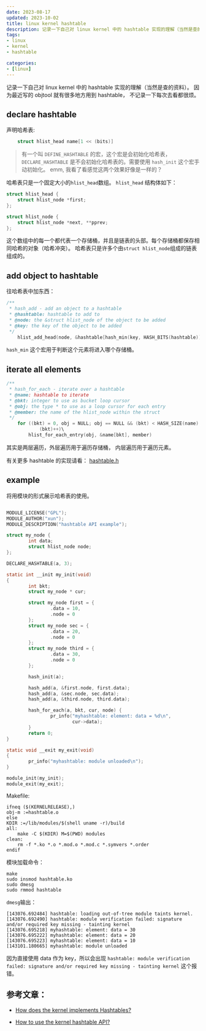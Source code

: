 ```yaml
---
date: 2023-08-17
updated: 2023-10-02
title: linux kernel hashtable
description: 记录一下自己对 linux kernel 中的 hashtable 实现的理解（当然是查的资料）。因为最近写的 objtool 就有很多地方用到 hashtable，不记录一下每次去看都很烦。
tags:
- linux
- kernel
- hashtable

categories:
- [linux]
---
```


记录一下自己对 linux kernel 中的 hashtable 实现的理解（当然是查的资料）。
因为最近写的 objtool 就有很多地方用到 hashtable，
不记录一下每次去看都很烦。

## declare hashtable

声明哈希表:

```c
	struct hlist_head name[1 << (bits)]
```

> 有一个叫 `DEFINE_HASHTABLE` 的宏，这个宏是会初始化哈希表，
> `DECLARE_HASHTABLE` 是不会初始化哈希表的。需要使用 `hash_init` 这个宏手动初始化。
> emm, 我看了看感觉这两个效果好像是一样的？

哈希表只是一个固定大小的`hlist_head`数组。
`hlist_head` 结构体如下：

```c
struct hlist_head {
	struct hlist_node *first;
};

struct hlist_node {
	struct hlist_node *next, **pprev;
};
```

这个数组中的每一个都代表一个存储桶，并且是链表的头部。每个存储桶都保存相同哈希的对象（哈希冲突）。
哈希表只是许多个由`struct hlist_node`组成的链表组成的。

## add object to hashtable

往哈希表中加东西：

```c
/**
 * hash_add - add an object to a hashtable
 * @hashtable: hashtable to add to
 * @node: the &struct hlist_node of the object to be added
 * @key: the key of the object to be added
 */
	hlist_add_head(node, &hashtable[hash_min(key, HASH_BITS(hashtable))])
```

`hash_min` 这个宏用于判断这个元素将进入哪个存储桶。

## iterate all elements

```c
/**
 * hash_for_each - iterate over a hashtable
 * @name: hashtable to iterate
 * @bkt: integer to use as bucket loop cursor
 * @obj: the type * to use as a loop cursor for each entry
 * @member: the name of the hlist_node within the struct
 */
	for ((bkt) = 0, obj = NULL; obj == NULL && (bkt) < HASH_SIZE(name);\
			(bkt)++)\
		hlist_for_each_entry(obj, &name[bkt], member)
```

其实是两层遍历，外层遍历用于遍历存储桶，
内层遍历用于遍历元素。

有关更多 hashtable 的实现请看：
[hashtable.h](https://elixir.bootlin.com/linux/v6.4.10/source/include/linux/hashtable.h)

## example

将用模块的形式展示哈希表的使用。

```c

MODULE_LICENSE("GPL");
MODULE_AUTHOR("xun");
MODULE_DESCRIPTION("hashtable API example");

struct my_node {
        int data;
        struct hlist_node node;
};

DECLARE_HASHTABLE(a, 3);

static int __init my_init(void)
{
        int bkt;
        struct my_node * cur;

        struct my_node first = {
                .data = 10,
                .node = 0
        };
        struct my_node sec = {
                .data = 20,
                .node = 0
        };
        struct my_node third = {
                .data = 30,
                .node = 0
        };

        hash_init(a);

        hash_add(a, &first.node, first.data);
        hash_add(a, &sec.node, sec.data);
        hash_add(a, &third.node, third.data);

        hash_for_each(a, bkt, cur, node) {
                pr_info("myhashtable: element: data = %d\n",
                        cur->data);
        }
        return 0;
}

static void __exit my_exit(void)
{
        pr_info("myhashtable: module unloaded\n");
}

module_init(my_init);
module_exit(my_exit);
```

Makefile:

```
ifneq ($(KERNELRELEASE),)
obj-m :=hashtable.o
else
KDIR :=/lib/modules/$(shell uname -r)/build
all:
	make -C $(KDIR) M=$(PWD) modules
clean:
	rm -f *.ko *.o *.mod.o *.mod.c *.symvers *.order
endif
```

模块加载命令：

```
make
sudo insmod hashtable.ko
sudo dmesg
sudo rmmod hashtable
```

`dmesg`输出：

```
[143076.692484] hashtable: loading out-of-tree module taints kernel.
[143076.692490] hashtable: module verification failed: signature and/or required key missing - tainting kernel
[143076.695218] myhashtable: element: data = 30
[143076.695222] myhashtable: element: data = 20
[143076.695223] myhashtable: element: data = 10
[143101.180665] myhashtable: module unloaded
```

因为直接使用 data 作为 key，所以会出现
`hashtable: module verification failed: signature and/or required key missing - tainting kernel`
这个报错。

## 参考文章：

- [How does the kernel implements Hashtables?](https://kernelnewbies.org/FAQ/Hashtables)

- [How to use the kernel hashtable API?](https://stackoverflow.com/questions/60870788/how-to-use-the-kernel-hashtable-api)
